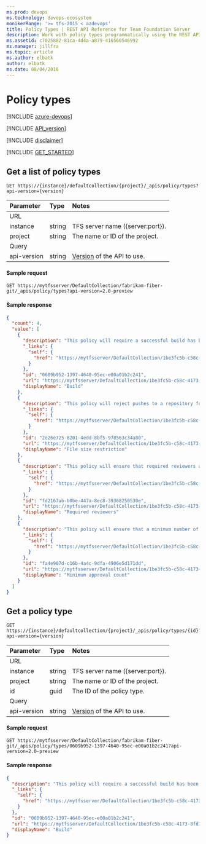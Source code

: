 ```yaml
---
ms.prod: devops
ms.technology: devops-ecosystem
monikerRange: '>= tfs-2015 < azdevops'
title: Policy Types | REST API Reference for Team Foundation Server
description: Work with policy types programmatically using the REST APIs for Team Foundation Server.
ms.assetid: c7025882-81ca-4d4a-a879-416560546992
ms.manager: jillfra
ms.topic: article
ms.author: elbatk
author: elbatk
ms.date: 08/04/2016
---
```


# Policy types

[!INCLUDE [azure-devops](../_data/azure-devops-message.md)]

[!INCLUDE [API_version](../_data/version2-preview1.md)]

[!INCLUDE [disclaimer](../_data/disclaimer.md)]

[!INCLUDE [GET_STARTED](../_data/get-started.md)]

## Get a list of policy types

```no-highlight
GET https://{instance}/defaultcollection/{project}/_apis/policy/types?api-version={version}
```

| Parameter     | Type   | Notes
|:--------------|:-------|:----------------------------------------------------------------------------------------------------------------------------
| URL
| instance      | string | TFS server name ({server:port}).
| project       | string | The name or ID of the project.
| Query
| api-version   | string | [Version](../../concepts/rest-api-versioning.md) of the API to use.


#### Sample request

```
GET https://mytfsserver/DefaultCollection/fabrikam-fiber-git/_apis/policy/types?api-version=2.0-preview
```

#### Sample response

```json
{
  "count": 4,
  "value": [
    {
      "description": "This policy will require a successful build has been performed before updating protected refs.",
      "_links": {
        "self": {
          "href": "https://mytfsserver/DefaultCollection/1be3fc5b-c58c-4173-8fd7-6647d11eccd1/_apis/policy/types/0609b952-1397-4640-95ec-e00a01b2c241"
        }
      },
      "id": "0609b952-1397-4640-95ec-e00a01b2c241",
      "url": "https://mytfsserver/DefaultCollection/1be3fc5b-c58c-4173-8fd7-6647d11eccd1/_apis/policy/types/0609b952-1397-4640-95ec-e00a01b2c241",
      "displayName": "Build"
    },
    {
      "description": "This policy will reject pushes to a repository for files which exceed the specified size.",
      "_links": {
        "self": {
          "href": "https://mytfsserver/DefaultCollection/1be3fc5b-c58c-4173-8fd7-6647d11eccd1/_apis/policy/types/2e26e725-8201-4edd-8bf5-978563c34a80"
        }
      },
      "id": "2e26e725-8201-4edd-8bf5-978563c34a80",
      "url": "https://mytfsserver/DefaultCollection/1be3fc5b-c58c-4173-8fd7-6647d11eccd1/_apis/policy/types/2e26e725-8201-4edd-8bf5-978563c34a80",
      "displayName": "File size restriction"
    },
    {
      "description": "This policy will ensure that required reviewers are added for files with certain extensions.",
      "_links": {
        "self": {
          "href": "https://mytfsserver/DefaultCollection/1be3fc5b-c58c-4173-8fd7-6647d11eccd1/_apis/policy/types/fd2167ab-b0be-447a-8ec8-39368250530e"
        }
      },
      "id": "fd2167ab-b0be-447a-8ec8-39368250530e",
      "url": "https://mytfsserver/DefaultCollection/1be3fc5b-c58c-4173-8fd7-6647d11eccd1/_apis/policy/types/fd2167ab-b0be-447a-8ec8-39368250530e",
      "displayName": "Required reviewers"
    },
    {
      "description": "This policy will ensure that a minimum number of reviewers have approved a pull request before completion.",
      "_links": {
        "self": {
          "href": "https://mytfsserver/DefaultCollection/1be3fc5b-c58c-4173-8fd7-6647d11eccd1/_apis/policy/types/fa4e907d-c16b-4a4c-9dfa-4906e5d171dd"
        }
      },
      "id": "fa4e907d-c16b-4a4c-9dfa-4906e5d171dd",
      "url": "https://mytfsserver/DefaultCollection/1be3fc5b-c58c-4173-8fd7-6647d11eccd1/_apis/policy/types/fa4e907d-c16b-4a4c-9dfa-4906e5d171dd",
      "displayName": "Minimum approval count"
    }
  ]
}
```


## Get a policy type

```no-highlight
GET https://{instance}/defaultcollection/{project}/_apis/policy/types/{id}?api-version={version}
```

| Parameter     | Type   | Notes
|:--------------|:-------|:----------------------------------------------------------------------------------------------------------------------------
| URL
| instance      | string | TFS server name ({server:port}).
| project       | string | The name or ID of the project.
| id            | guid   | The ID of the policy type.
| Query
| api-version   | string | [Version](../../concepts/rest-api-versioning.md) of the API to use.

#### Sample request

```
GET https://mytfsserver/DefaultCollection/fabrikam-fiber-git/_apis/policy/types/0609b952-1397-4640-95ec-e00a01b2c241?api-version=2.0-preview
```

#### Sample response

```json
{
  "description": "This policy will require a successful build has been performed before updating protected refs.",
  "_links": {
    "self": {
      "href": "https://mytfsserver/DefaultCollection/1be3fc5b-c58c-4173-8fd7-6647d11eccd1/_apis/policy/types/0609b952-1397-4640-95ec-e00a01b2c241"
    }
  },
  "id": "0609b952-1397-4640-95ec-e00a01b2c241",
  "url": "https://mytfsserver/DefaultCollection/1be3fc5b-c58c-4173-8fd7-6647d11eccd1/_apis/policy/types/0609b952-1397-4640-95ec-e00a01b2c241",
  "displayName": "Build"
}
```
